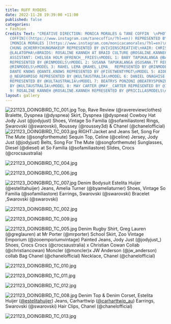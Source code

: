 ```yaml
---
title: RUFF RYDERS
date: 2022-11-28 19:39:00 +11:00
published: false
categories:
- Fashion
Credits Text: "CREATIVE DIRECTION: MONICA MORALES & TANE COFFIN  \nPHOTOGRAPHY: [TANE
  COFFIN]((https://www.instagram.com/tanecoffin/?hl=en)) REPRESENTED BY @VIVIENSCREATIVE\nSTYLING:
  [MONICA MORALES ](https://www.instagram.com/monicacamorales/?hl=en)\nMAKEUP: CHERRY
  CHUNG @CHERRYCHUNGMAKEUP REPRESENTED BY @VIVIENSCREATIVE\nHAIR: CHRISTOPHER BRYNE
  @LALATOPHA\nBRAIDS: ROSALINE KANNEH AT BRAID CULTURE @ROSALINE.KANNEH @BRAIDCULTURE.AU\nSTYLING
  ASSISTANT: CHELSEA HOLM @FRENCH__FRIES\nMODEL 1: BABY TAPUKALANGA @BABYTAPUKALANGA
  REPRESENTED BY @RINMODELS\nMODEL 2: SUSANA TAPUKALANGA @SUSANA.TT REPRESENTED BY
  @RINMODELS\nMODEL 3: RAHEL LEMA @RAHEL_LEMA_  REPRESENTED BY @RINMODELS\nMODEL 4:
  DANTE KNOWS @DANTE.KNOWS REPRESENTED BY @FIVETWENTYMGT\nMODEL 5: AIDEN OUMA-MACHIO
  @_NEGROAMIGO REPRESENTED BY @KULTAUSTRALIA\nMODEL 6: DANIEL ONAGHISE @EMERALD.XV
  REPRESENTED BY @KULTAUSTRALIA\nMODEL 7: BEATRYS PONZONI @BEATRYSPONZONI_ REPRESENTED
  BY @KULTAUSTRALIA\nMODEL 8: MAY CARTER @MAY__CARTER REPRESENTED BY @IMGMODELS\nMODEL
  9: ROSALINE KANNEH @ROSALINE.KANNEH REPRESENTED BY @PRICILLASMODELS\n"
layout: gallery
---
```



![221123_DOINGBIRD_TC_001.jpg](/uploads/221123_DOINGBIRD_TC_001.jpg)
Top, Rave Review (@ravereviewclothes)
Bralette, Dyspnea (@dyspnea)
Skirt, Dyspnea (@dyspnea)
Cowboy Hat Jody Just (@jodyjust)
Shoes, Vintage So Familia (@sofamiliastore)
Rings, Swarovski (@swarovski), Roussey (@roussey3d) & Chanel  (@chanelofficial)
![221123_DOINGBIRD_TC_003.jpg](/uploads/221123_DOINGBIRD_TC_003.jpg)
RIGHT:Jacket and Jeans Set, Song For The Mute (@songforthemute)
Sequin Top, Celine (@celine)
Jersey, Jody Just (@jodyjust)
Belts, Song For The Mute (@songforthemute)
Sunglasses, Diesel (@diesel)  at So Familia (@sofamiliastore)
Slides, Crocs (@crocsaustralia)

![221123_DOINGBIRD_TC_004.jpg](/uploads/221123_DOINGBIRD_TC_004.jpg)

![221123_DOINGBIRD_TC_006.jpg](/uploads/221123_DOINGBIRD_TC_006.jpg)

![221123_DOINGBIRD_TC_007.jpg](/uploads/221123_DOINGBIRD_TC_007.jpg)
Denim Bodysuit Estelita Huijer (@estelitahuijer)
Jeans, Amelia Turner (@byameliaturner)
Shoes, Vintage So Familia (@sofamiliastore)
Earrings, Swarovski (@swarovski)
Bracelet ,Swarovski (@swarovski)


![221123_DOINGBIRD_TC_002.jpg](/uploads/221123_DOINGBIRD_TC_002.jpg)

![221123_DOINGBIRD_TC_009.jpg](/uploads/221123_DOINGBIRD_TC_009.jpg)

![221123_DOINGBIRD_TC_005.jpg](/uploads/221123_DOINGBIRD_TC_005.jpg)
Denim Rugby Shirt, Greg Lauren (@greglauren) at Mr Porter (@mrporter)
School Skirt, Zoo Vintage Emporium (@zooemporiumvintage)
Painted Jeans, Jody Just (@jodyjust_)
Shoes, Crocs Crocs (@crocsaustralia) x Christian Cowan Collab (@christiancowan)
Moncler (@moncler)x JW Anderson  (@jw_anderson) collab 
Bag Chanel (@chanelofficial)
Necklace, Chanel  (@chanelofficial)

![221123_DOINGBIRD_TC_010.jpg](/uploads/221123_DOINGBIRD_TC_010.jpg)

![221123_DOINGBIRD_TC_011.jpg](/uploads/221123_DOINGBIRD_TC_011.jpg)

![221123_DOINGBIRD_TC_012.jpg](/uploads/221123_DOINGBIRD_TC_012.jpg)

![221123_DOINGBIRD_TC_008.jpg](/uploads/221123_DOINGBIRD_TC_008.jpg)
Denim Top & Denim Corset, Estelita Huijer ([@estelitahuijer](https://www.instagram.com/estelitaisbeautiful/?hl=en))
Jeans, Carharttwip ([@carharttwip_au](https://www.carhartt-wip.com.au))
Earrings, Swarovski (@swarovski)
Hair Clips, Chanel (@chanelofficial)

![221123_DOINGBIRD_TC_013.jpg](/uploads/221123_DOINGBIRD_TC_013.jpg)